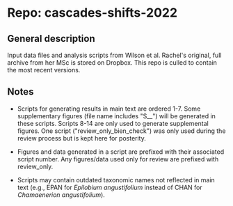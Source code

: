 # Repo: cascades-shifts-2022

## General description

Input data files and analysis scripts from Wilson et al. Rachel's original, full archive from her MSc is stored on Dropbox. This repo is culled to contain the most recent versions.

## Notes

-   Scripts for generating results in main text are ordered 1-7. Some supplementary figures (file name includes "S\_\_") will be generated in these scripts. Scripts 8-14 are only used to generate supplemental figures. One script ("review_only_bien_check") was only used during the review process but is kept here for posterity.

-   Figures and data generated in a script are prefixed with their associated script number. Any figures/data used only for review are prefixed with review_only.

-   Scripts may contain outdated taxonomic names not reflected in main text (e.g., EPAN for *Epilobium angustifolium* instead of CHAN for *Chamaenerion angustifolium*).
